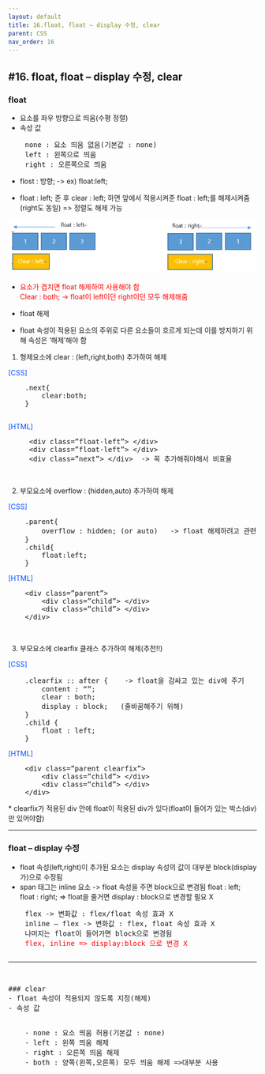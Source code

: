 ```yaml
---
layout: default
title: 16.float, float – display 수정, clear
parent: CSS
nav_order: 16
---
```


## #16. float, float – display 수정, clear
###	float
- 요소를 좌우 방향으로 띄움(수평 정렬)
- 속성 값

<pre>
    none : 요소 띄움 없음(기본값 : none)
    left : 왼쪽으로 띄움
    right : 오른쪽으로 띄움
</pre>

- flost : 방향;  -> ex) float:left;

- float : left; 준 후 clear : left; 하면 앞에서 적용시켜준 float : left;를 해제시켜줌(right도 동일)
    => 정렬도 해제 가능
    
<img src="/assets/images/css/float.png">

* <p style="color:red;">요소가 겹치면 float 해제하여 사용해야 함
    <br>Clear : both; -> float이 left이던 right이던 모두 해제해줌</p>
* float 해제
- float 속성이 적용된 요소의 주위로 다른 요소들이 흐르게 되는데 이를 방지하기 위해 속성은 ‘해제’해야 함

1. 형제요소에 clear : (left,right,both) 추가하여 해제
<p style="color: #004eff;">[CSS]</p>
<pre>
    .next{
        clear:both;
    }

</pre>

<p style="color: #004eff;">[HTML]</p>
<pre>
     &lt;div class=”float-left”> &lt;/div>
     &lt;div class=”float-left”> &lt;/div>
     &lt;div class=”next”> &lt;/div>  -> 꼭 추가해줘야해서 비효율
</pre>
<br>

2. 부모요소에 overflow : (hidden,auto) 추가하여 해제
<p style="color: #004eff;">[CSS]</p>
<pre>
    .parent{
        overflow : hidden; (or auto)   -> float 해제하려고 관련 없는 속성을 사용하여 문제!!
    }
    .child{
        float:left;
    }
</pre>

<p style="color: #004eff;">[HTML]</p>
<pre>
    &lt;div class=”parent”> 
        &lt;div class=”child”> &lt;/div>
        &lt;div class=”child”> &lt;/div>
    &lt;/div>
</pre>
<br>

3. 부모요소에 clearfix 클래스 추가하여 해제(추천!!)
<p style="color: #004eff;">[CSS]</p>
<pre>
    .clearfix :: after {    -> float을 감싸고 있는 div에 주기
        content : “”;
        clear : both;
        display : block;   (줄바꿈해주기 위해)
    }
    .child {
        float : left;
    }
</pre>

<p style="color: #004eff;">[HTML]</p>
<pre>
    &lt;div class=”parent clearfix”> 
        &lt;div class=”child”> &lt;/div>
        &lt;div class=”child”> &lt;/div>
    &lt;/div>
</pre>
   * clearfix가 적용된 div 안에 float이 적용된 div가 있다(float이 들어가 있는 박스(div)만 있어야함)
<hr>

###	float – display 수정
- float 속성(left,right)이 추가된 요소는 display 속성의 값이 대부분 block(display 가)으로 수정됨
- span 태그는 inline 요소 -> float 속성을 주면 block으로 변경됨
   float : left;  float : right; => float을 줄거면 display : block으로 변경할 필요 X

<pre>
    flex -> 변화값 : flex/float 속성 효과 X
    inline – flex -> 변화값 : flex, float 속성 효과 X
    나머지는 float이 들어가면 block으로 변경됨
    <span style="color:red">flex, inline => display:block 으로 변경 X</span>
<pre>
<hr>

###	clear 
- float 속성이 적용되지 않도록 지정(해제)
- 속성 값

<pre>
    - none : 요소 띄움 허용(기본값 : none)
    - left : 왼쪽 띄움 해제
    - right : 오른쪽 띄움 해제
    - both : 양쪽(왼쪽,오른쪽) 모두 띄움 해제 =>대부분 사용
</pre>
    